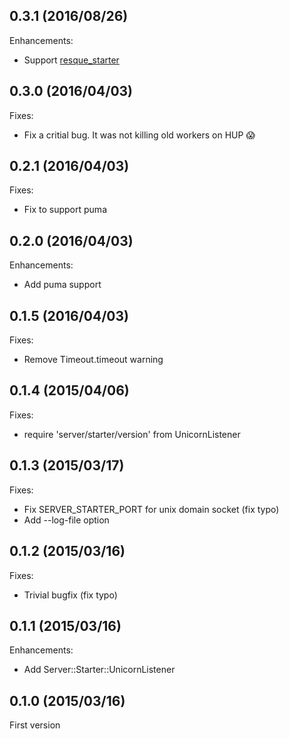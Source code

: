 ## 0.3.1 (2016/08/26)

Enhancements:

* Support [resque_starter](https://github.com/sonots/resque_starter)

## 0.3.0 (2016/04/03)

Fixes:

* Fix a critial bug. It was not killing old workers on HUP :scream:

## 0.2.1 (2016/04/03)

Fixes:

* Fix to support puma

## 0.2.0 (2016/04/03)

Enhancements:

* Add puma support

## 0.1.5 (2016/04/03)

Fixes:

* Remove Timeout.timeout warning

## 0.1.4 (2015/04/06)

Fixes:

* require 'server/starter/version' from UnicornListener

## 0.1.3 (2015/03/17)

Fixes:

* Fix SERVER_STARTER_PORT for unix domain socket (fix typo)
* Add --log-file option

## 0.1.2 (2015/03/16)

Fixes:

* Trivial bugfix (fix typo)

## 0.1.1 (2015/03/16)

Enhancements:

* Add Server::Starter::UnicornListener

## 0.1.0 (2015/03/16)

First version

